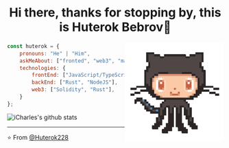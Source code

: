 
<h1 align="center">Hi there, thanks for stopping by, this is Huterok Bebrov🐸</h1>

<img align='right' src="https://raw.githubusercontent.com/iCharlesZ/FigureBed/master/img/octocat.gif" width="230">

```javascript
const huterok = {
    pronouns: "He" | "Him",
    askMeAbout: ["fronted", "web3", "mathematics", "trading", "economy"],
    technologies: {
        frontEnd: ["JavaScript/TypeScript", "React"],
        backEnd: ["Rust", "NodeJS"],
        web3: ["Solidity", "Rust"],
    }
};
```

![iCharles's github stats](https://github-readme-stats.vercel.app/api?username=Huterok228&hide=contribs,prs&count_private=true&show_icons=true)


---

⭐️ From [@Huterok228](https://github.com/Huterok228)
